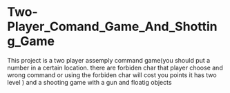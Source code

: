 # Two-Player_Comand_Game_And_Shotting_Game
This project is a two player assemply command game(you should put a number in a certain location. there are forbiden char that player choose and wrong command or using the forbiden char will cost you points it has two level ) and a shooting game with a gun and floatig objects 
